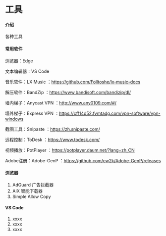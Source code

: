 # 工具

#### 介绍
各种工具

#### 常用软件
浏览器：Edge

文本编辑器：VS Code

音乐软件：LX Music ：https://github.com/Folltoshe/lx-music-docs

解压软件：BandZip ：https://www.bandisoft.com/bandizip/dl/

墙内梯子：Anycast VPN ：http://www.any0109.com/#/

墙外梯子：Express VPN ：https://cff14d52.fvmtadg.com/vpn-software/vpn-windows

截图工具：Snipaste ：https://zh.snipaste.com/

远程控制：ToDesk ：https://www.todesk.com/

视频播放：PotPlayer ：https://potplayer.daum.net/?lang=zh_CN

Adobe注册：Adobe-GenP ：https://github.com/cw2k/Adobe-GenP/releases


#### 浏览器

1.  AdGuard 广告拦截器
2.  AIX 智能下载器
3.  Simple Allow Copy

#### VS Code

1.  xxxx
2.  xxxx
3.  xxxx
